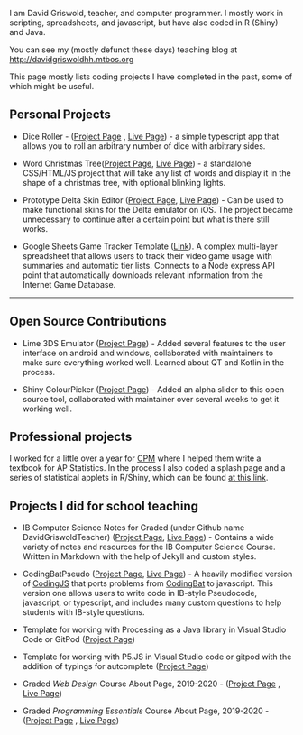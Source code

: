 I am David Griswold, teacher, and computer programmer. I mostly work in scripting, spreadsheets, and javascript, but have also coded in R (Shiny) and Java.

You can see my (mostly defunct these days) teaching blog at <http://davidgriswoldhh.mtbos.org>

This page mostly lists coding projects I have completed in the past, some of which might be useful.

## Personal Projects

* Dice Roller - ([Project Page](https://www.github.com/DavidRGriswold/dice-roller) , [Live Page](https://davidrgriswold.github.io/dice-roller)) - a simple typescript app that allows you to roll an arbitrary number of dice with arbitrary sides.
  
* Word Christmas Tree([Project Page](https://www.github.com/DavidRGriswold/wordChristmasTree), [Live Page](https://davidrgriswold.github.io/wordChristmasTree/)) - a standalone CSS/HTML/JS project that will take any list of words and display it in the shape of a christmas tree, with optional blinking lights.

* Prototype Delta Skin Editor ([Project Page](https://github.com/DavidRGriswold/delta_skin_editor), [Live Page](https://davidrgriswold.github.io/delta_skin_editor/)) - Can be used to make functional skins for the Delta emulator on iOS. The project became unnecessary to continue after a certain point but what is there still works.

* Google Sheets Game Tracker Template ([Link](https://docs.google.com/spreadsheets/d/12KsdEpw5uCSW0hLmR3qkizeRMfqS1SwCrbSN1vne-is)). A complex multi-layer spreadsheet that allows users to track their video game usage with summaries and automatic tier lists. Connects to a Node express API point that automatically downloads relevant information from the Internet Game Database.

---

## Open Source Contributions

* Lime 3DS Emulator ([Project Page](https://github.com/lime3ds/lime3ds)) - Added several features to the user interface on android and windows, collaborated with maintainers to make sure everything worked well. Learned about QT and Kotlin in the process.

* Shiny ColourPicker ([Project Page](https://github.com/daattali/colourpicker)) - Added an alpha slider to this open source tool, collaborated with maintainer over several weeks to get it working well.

## Professional projects

I worked for a little over a year for [CPM](https://www.cpm.org) where I helped them write a textbook for AP Statistics. In the process I also coded a splash page and a series of statistical applets in R/Shiny, which can be found [at this link](https://stats.cpm.org). 

## Projects I did for school teaching

* IB Computer Science Notes for Graded (under Github name DavidGriswoldTeacher) ([Project Page](https://github.com/graded-cs-resources/IB-Computer-Science-Notes), [Live Page](https://graded-cs-resources.github.io/IB-Computer-Science-Notes/)) - Contains a wide variety of notes and resources for the IB Computer Science Course. Written in Markdown with the help of Jekyll and custom styles.

* CodingBatPseudo ([Project Page](https://github.com/graded-cs-resources/CodingBatPseudo), [Live Page](https://graded-cs-resources.github.io/CodingBatPseudo/)) - A heavily modified version of [CodingJS](https://the-winter.github.io/codingjs/) that ports problems from [CodingBat](https://codingbat.com) to javascript. This version one allows users to write code in IB-style Pseudocode, javascript, or typescript, and includes many custom questions to help students with IB-style questions.

* Template for working with Processing as a Java library in Visual Studio Code or GitPod ([Project Page](https://github.com/graded-cs-resources/processing_java_starter_vscode/tree/master))

* Template for working with P5.JS in Visual Studio code or gitpod with the addition of typings for autcomplete ([Project Page](https://github.com/graded-cs-resources/p5js-starter-with-typings))

*  Graded *Web Design* Course About Page, 2019-2020 - ([Project Page](https://github.com/DavidRGriswold/graded-web-design-about-page-2019) , [Live Page](https://davidrgriswold.github.io/graded-web-design-about-page-2019/))
  
*  Graded *Programming Essentials* Course About Page, 2019-2020 - ([Project Page](https://github.com/DavidRGriswold/graded-programming-essentials-about-page-2019) , [Live Page](https://davidrgriswold.github.io/graded-programming-essentials-about-page-2019/))
